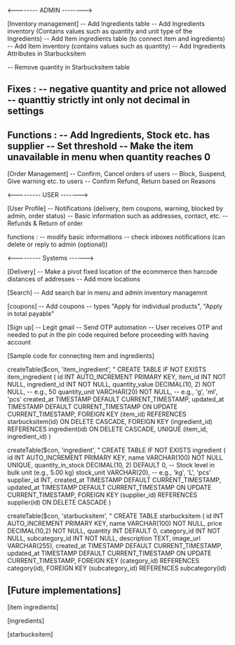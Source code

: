<-------- ADMIN -------->

[Inventory management]
-- Add Ingredients table
-- Add Ingredients inventory (Contains values such as quantity and unit type of the Ingredients)
-- Add Item ingredients table (to connect item and ingredients)
-- Add Item inventory (contains values such as quantity)
-- Add Ingredients Attributes in Starbucksitem 

-- Remove quantity in Starbucksitem table

Fixes :
-- negative quantity and price not allowed
-- quanttiy strictly int only not decimal in settings
-- 

Functions :
-- Add Ingredients, Stock etc. has supplier
-- Set threshold 
-- Make the item unavailable in menu when quantity reaches 0
-- 

[Order Management]
-- Confirm, Cancel orders of users
-- Block, Suspend, Give warning etc. to users
-- Confirm Refund, Return based on Reasons



<--------- USER ------->

[User Profile]
-- Notifications (delivery, item coupons, warning, blocked by admin, order status)
-- Basic information such as addresses, contact, etc.
-- Refunds & Return of order

functions :
-- modify basic informations
-- check inboxes notifications (can delete or reply to admin (optional))


<--------- Systems ------>

[Delivery]
-- Make a pivot fixed location of the ecommerce then harcode distances of addresses
-- Add more locations

[Search]
-- Add search bar in menu and admin inventory managemnt

[coupons]
-- Add coupons
-- types "Apply for individual products", "Apply in total payable"

[Sign up]
-- Legit gmail
-- Send OTP automation
-- User receives OTP and needed to put in the pin code required before proceeding with having account

[Sample code for connecting item and ingredients]

createTable($con, 'item_ingredient', "
    CREATE TABLE IF NOT EXISTS item_ingredient (
        id INT AUTO_INCREMENT PRIMARY KEY,
        item_id INT NOT NULL,
        ingredient_id INT NOT NULL,
        quantity_value DECIMAL(10, 2) NOT NULL,          -- e.g., 50
        quantity_unit VARCHAR(20) NOT NULL,              -- e.g., 'g', 'ml', 'pcs'
        created_at TIMESTAMP DEFAULT CURRENT_TIMESTAMP,
        updated_at TIMESTAMP DEFAULT CURRENT_TIMESTAMP ON UPDATE CURRENT_TIMESTAMP,
        FOREIGN KEY (item_id) REFERENCES starbucksitem(id) ON DELETE CASCADE,
        FOREIGN KEY (ingredient_id) REFERENCES ingredient(id) ON DELETE CASCADE,
        UNIQUE (item_id, ingredient_id)
    )

createTable($con, 'ingredient', "
    CREATE TABLE IF NOT EXISTS ingredient (
        id INT AUTO_INCREMENT PRIMARY KEY,
        name VARCHAR(100) NOT NULL UNIQUE,
        quantity_in_stock DECIMAL(10, 2) DEFAULT 0,        -- Stock level in bulk unit (e.g., 5.00 kg)
        stock_unit VARCHAR(20),                            -- e.g., 'kg', 'L', 'pcs'
        supplier_id INT,
        created_at TIMESTAMP DEFAULT CURRENT_TIMESTAMP,
        updated_at TIMESTAMP DEFAULT CURRENT_TIMESTAMP ON UPDATE CURRENT_TIMESTAMP,
        FOREIGN KEY (supplier_id) REFERENCES supplier(id) ON DELETE CASCADE
    )

createTable($con, 'starbucksitem', "
    CREATE TABLE starbucksitem (
        id INT AUTO_INCREMENT PRIMARY KEY,
        name VARCHAR(100) NOT NULL,
        price DECIMAL(10,2) NOT NULL,
        quantity INT DEFAULT 0,
        category_id INT NOT NULL,
        subcategory_id INT NOT NULL,
        description TEXT,
        image_url VARCHAR(255), 
        created_at TIMESTAMP DEFAULT CURRENT_TIMESTAMP,
        updated_at TIMESTAMP DEFAULT CURRENT_TIMESTAMP ON UPDATE CURRENT_TIMESTAMP,
        FOREIGN KEY (category_id) REFERENCES category(id),
        FOREIGN KEY (subcategory_id) REFERENCES subcategory(id)


[Future implementations]
-- 


[item ingredients]

<?php

require_once(__DIR__ . '/../db.php');
require_once(__DIR__ . '/../scripts/function.php');

createTable($con, 'item_ingredient', "
    CREATE TABLE IF NOT EXISTS item_ingredient (
        id INT AUTO_INCREMENT PRIMARY KEY,
        item_id INT NOT NULL,
        ingredient_id INT NOT NULL,
        quantity_value DECIMAL(10, 2) NOT NULL,          -- e.g., 50
        quantity_unit VARCHAR(20) NOT NULL,              -- e.g., 'g', 'ml', 'pcs'
        created_at TIMESTAMP DEFAULT CURRENT_TIMESTAMP,
        updated_at TIMESTAMP DEFAULT CURRENT_TIMESTAMP ON UPDATE CURRENT_TIMESTAMP,
        FOREIGN KEY (item_id) REFERENCES starbucksitem(id) ON DELETE CASCADE,
        FOREIGN KEY (ingredient_id) REFERENCES ingredient(id) ON DELETE CASCADE,
        UNIQUE (item_id, ingredient_id)
    )
");

?>

[ingredients]

<?php

require_once(__DIR__ . '/../db.php');
require_once(__DIR__ . '/../scripts/function.php');

createTable($con, 'ingredient', "
    CREATE TABLE IF NOT EXISTS ingredient (
        id INT AUTO_INCREMENT PRIMARY KEY,
        name VARCHAR(100) NOT NULL UNIQUE,
        quantity_in_stock DECIMAL(10, 2) DEFAULT 0,        -- Stock level in bulk unit (e.g., 5.00 kg)
        stock_unit VARCHAR(20),                            -- e.g., 'kg', 'L', 'pcs'
        supplier_id INT,
        created_at TIMESTAMP DEFAULT CURRENT_TIMESTAMP,
        updated_at TIMESTAMP DEFAULT CURRENT_TIMESTAMP ON UPDATE CURRENT_TIMESTAMP,
        FOREIGN KEY (supplier_id) REFERENCES supplier(id) ON DELETE CASCADE
    )
");

?>

[starbucksitem]

<?php

require_once(__DIR__ . '/../db.php');
require_once(__DIR__ . '/../scripts/function.php');

createTable($con, 'ingredient', "
    CREATE TABLE IF NOT EXISTS ingredient (
        id INT AUTO_INCREMENT PRIMARY KEY,
        name VARCHAR(100) NOT NULL UNIQUE,
        quantity_in_stock DECIMAL(10, 2) DEFAULT 0,        -- Stock level in bulk unit (e.g., 5.00 kg)
        stock_unit VARCHAR(20),                            -- e.g., 'kg', 'L', 'pcs'
        supplier_id INT,
        created_at TIMESTAMP DEFAULT CURRENT_TIMESTAMP,
        updated_at TIMESTAMP DEFAULT CURRENT_TIMESTAMP ON UPDATE CURRENT_TIMESTAMP,
        FOREIGN KEY (supplier_id) REFERENCES supplier(id) ON DELETE CASCADE
    )
");

?>

<?php

require_once(__DIR__ . '/../db2.php');
require_once(__DIR__ . '/../scripts/function.php');

createTable($con, 'size', "
    CREATE TABLE size (
        id              INT AUTO_INCREMENT PRIMARY KEY,
        name            VARCHAR(50)    NOT NULL UNIQUE,       -- e.g. Tall, Grande, Venti
        price_modifier  DECIMAL(10,2)  NOT NULL DEFAULT 0.00,  -- surcharge over base price
        created_at      TIMESTAMP      DEFAULT CURRENT_TIMESTAMP,
        updated_at      TIMESTAMP      DEFAULT CURRENT_TIMESTAMP 
                          ON UPDATE CURRENT_TIMESTAMP
    )
");

createTable($con, 'item_size', "
    CREATE TABLE item_size (
        item_id  INT NOT NULL,
        size_id  INT NOT NULL,
        PRIMARY KEY (item_id, size_id),
        FOREIGN KEY (item_id) REFERENCES starbucksitem(id) ON DELETE CASCADE,
        FOREIGN KEY (size_id) REFERENCES size(id)        ON DELETE CASCADE
    )
");